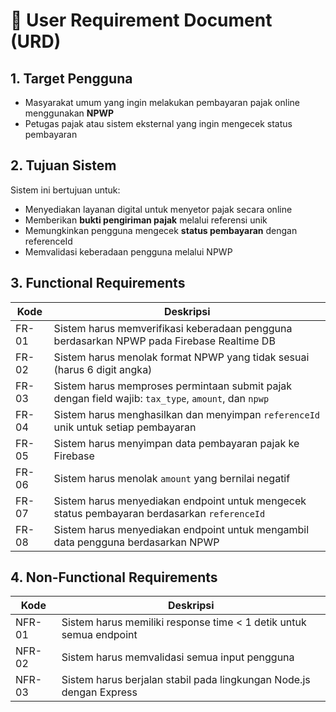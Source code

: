# 📄 User Requirement Document (URD)

## 1. Target Pengguna

- Masyarakat umum yang ingin melakukan pembayaran pajak online menggunakan **NPWP**
- Petugas pajak atau sistem eksternal yang ingin mengecek status pembayaran

## 2. Tujuan Sistem

Sistem ini bertujuan untuk:

- Menyediakan layanan digital untuk menyetor pajak secara online
- Memberikan **bukti pengiriman pajak** melalui referensi unik
- Memungkinkan pengguna mengecek **status pembayaran** dengan referenceId
- Memvalidasi keberadaan pengguna melalui NPWP

## 3. Functional Requirements

| Kode  | Deskripsi                                                                                           |
| ----- | --------------------------------------------------------------------------------------------------- |
| FR-01 | Sistem harus memverifikasi keberadaan pengguna berdasarkan NPWP pada Firebase Realtime DB           |
| FR-02 | Sistem harus menolak format NPWP yang tidak sesuai (harus 6 digit angka)                            |
| FR-03 | Sistem harus memproses permintaan submit pajak dengan field wajib: `tax_type`, `amount`, dan `npwp` |
| FR-04 | Sistem harus menghasilkan dan menyimpan `referenceId` unik untuk setiap pembayaran                  |
| FR-05 | Sistem harus menyimpan data pembayaran pajak ke Firebase                                            |
| FR-06 | Sistem harus menolak `amount` yang bernilai negatif                                                 |
| FR-07 | Sistem harus menyediakan endpoint untuk mengecek status pembayaran berdasarkan `referenceId`        |
| FR-08 | Sistem harus menyediakan endpoint untuk mengambil data pengguna berdasarkan NPWP                    |

## 4. Non-Functional Requirements

| Kode   | Deskripsi                                                           |
| ------ | ------------------------------------------------------------------- |
| NFR-01 | Sistem harus memiliki response time < 1 detik untuk semua endpoint  |
| NFR-02 | Sistem harus memvalidasi semua input pengguna                       |
| NFR-03 | Sistem harus berjalan stabil pada lingkungan Node.js dengan Express |
